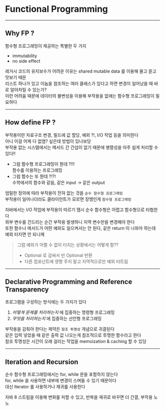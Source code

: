 # Functional Programming

<hr>

## Why FP ?
함수형 프로그래밍이 제공하는 특별한 두 가지
- immutability
- no side effect

레거시 코드의 유지보수가 어려운 이유는 shared mutable data 를 이용해 물고 뜯고 맛보기 때문 <br>
리스트 하나가 있고 이놈을 참조하는 여러 클래스가 있다고 하면 변경이 일어났을 때 바로 알아차릴 수 있는가?<br>
이런 어려움 때문에 데이터의 불변성을 이용해 부작용을 없애는 함수형 프로그래밍이 필요하다
<hr>

## How define FP ?
부작용이란 자료구조 변경, 필드에 값 할당, 예외 ?!, I/O 작업 등을 의미한다 <br>
아니 이걸 어케 다 없앰? 싶은데 방법이 있나보당 <br>
부작용 없는 시스템에서는 메서드 간 간섭이 없기 때문에 병렬성을 아주 쉽게 처리할 수 있다!!

- 그럼 함수형 프로그래밍이 뭔데 ?!!! <br>
함수를 이용하는 프로그래밍
- 그럼 함수는 또 뭔데 ?!?! <br>
수학에서의 함수와 같음, 같은 input -> 같은 output 

엄밀한 정의에 따라 부작용이 전혀 없는 것을 `순수 함수형 프로그래밍` <br>
부작용이 일어나더라도 클라이언트가 모르면 장땡인게 `함수형 프로그래밍`

자바에서는 I/O 작업에 부작용이 따르기 땜시 순수 함수형은 어렵고 함수형으로 타협한다 <br>
외부 변수를 건드리는 순간 부작용 발생하니 지역 변수만을 변경해야 한다 <br>
또한 함수나 메서드가 어떤 예외도 일으켜서는 안 된다, 같은 return 이 나와야 하는데 예외 터지면 안 되니께

>그럼 예외가 어쩔 수 없이 터지는 상황에서는 어떻게 함??
>- Optional 로 감싸서 빈 Optional 반환
>- 다른 컴포넌트에 영향 주지 말고 지역적으로만 예외 터트림
<hr>

## Declarative Programming and Reference Transparency
프로그램을 구성하는 방식에는 두 가지가 있다
1. _어떻게 문제를 처리하는지_ 에 집중하는 명령형 프로그래밍
2. _무엇을 처리하는지_ 에 집중하는 선언형 프로그래밍

부작용을 감춰야 한다는 제약은 `참조 투명성` 개념으로 귀결된다 <br>
같은 입력 넣었을 때 같은 출력 값 나오는게 참조적으로 투명한 함수라고 한다 <br>
참조 투명성은 시간이 오래 걸리는 작업을 memoization & caching 할 수 있당
<hr>

## Iteration and Recursion
순수 함수형 프로그래밍에서는 for, while 문을 포함하지 않는다 <br>
for, while 을 사용하면 내부에 변경이 스며들 수 있기 때문이다 <br>
대신 Iterator 를 사용하거나 재귀를 사용한다

자바 8 스트림을 이용해 변화를 피할 수 있고, 반복을 재귀로 바꾸면 더 간결, 부작용 노노